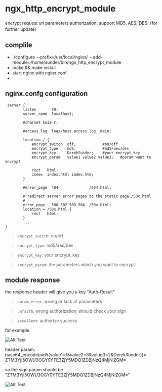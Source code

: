 # ngx_http_encrypt_module

encrypt request url parameters authorization, support MD5, AES, DES（for further update）

## complile

- ./configure --prefix=/usr/local/nginx/ --add-module=/home/sunder/bin/ngx_http_encrypt_module
- make && make install
- start nginx with nginx.conf
- 
## nginx.confg configuration
```
 server {
        listen       80;
        server_name  localhost;

        #charset koi8-r;

        #access_log  logs/host.access.log  main;

        location / {
            encrypt_switch  off;            #on/off
            encrypt_type    md5;            #md5/aes/des
            encrypt_key     DerekSunder;    #your encrypt_key
            encrypt_param   value1 value2 value3;   #param want to encrypt

            root   html;
            index  index.html index.htm;
        }

        #error_page  404              /404.html;

        # redirect server error pages to the static page /50x.html
        #
        error_page   500 502 503 504  /50x.html;
        location = /50x.html {
            root   html;
        }
        ...
}
```
> `encrypt_switch`: on/off

> `encrypt_type`: md5/aes/des

> `encrypt_key`: your encrypt_key

> `encrypt_param`: the parameters which you want to encrypt

## module response
the response header will give you a key "Auth-Result"
> `param_error`: wrong or lack of parameters

> `unfaith`: wrong authorization, should check your sign

> `excellent`: authorize success

for example:

![Alt Text](../../pic/request_unauth.png)

header param:
base64_encode(md5(value1=1&value2=3&value3=2&DerekSunder))= ZTM3YjI5OWU3OGY0YTE3ZjY5MDQ1ZDBjNzQ4MjNiZGM=

so the sign param should be "ZTM3YjI5OWU3OGY0YTE3ZjY5MDQ1ZDBjNzQ4MjNiZGM="

![Alt Text](../../pic/request_auth.png)